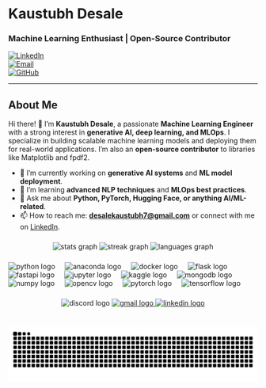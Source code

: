 # **Kaustubh Desale**  
### **Machine Learning Enthusiast | Open-Source Contributor**  
[![LinkedIn](https://img.shields.io/badge/LinkedIn-Connect-blue?style=for-the-badge&logo=linkedin)](https://www.linkedin.com/in/kaustubh-desale/)  
[![Email](https://img.shields.io/badge/Email-Contact%20Me-red?style=for-the-badge&logo=gmail)](mailto:desalekaustubh7@gmail.com)  
[![GitHub](https://img.shields.io/badge/GitHub-Follow%20Me-green?style=for-the-badge&logo=github)](https://github.com/Kaustbh)  

---

## **About Me**  
Hi there! 👋 I’m **Kaustubh Desale**, a passionate **Machine Learning Engineer** with a strong interest in **generative AI, deep learning, and MLOps**. I specialize in building scalable machine learning models and deploying them for real-world applications. I’m also an **open-source contributor** to libraries like Matplotlib and fpdf2.  

- 🔭 I’m currently working on **generative AI systems** and **ML model deployment**.  
- 🌱 I’m learning **advanced NLP techniques** and **MLOps best practices**.  
- 💬 Ask me about **Python, PyTorch, Hugging Face, or anything AI/ML-related**.  
- 📫 How to reach me: **desalekaustubh7@gmail.com** or connect with me on [LinkedIn](https://www.linkedin.com/in/kaustubh-desale/). 

###

<div align="center">
  <img src="https://github-readme-stats.vercel.app/api?username=Kaustbh&hide_title=false&hide_rank=false&show_icons=true&include_all_commits=true&count_private=true&disable_animations=false&theme=dracula&locale=en&hide_border=false" height="150" alt="stats graph"  />
  <img src="https://streak-stats.demolab.com?user=Kaustbh&locale=en&mode=daily&theme=dracula&hide_border=false&border_radius=5" height="150" alt="streak graph"  />
  <img src="https://github-readme-stats.vercel.app/api/top-langs?username=Kaustbh&locale=en&hide_title=false&layout=compact&card_width=320&langs_count=5&theme=dracula&hide_border=false" height="150" alt="languages graph"  />
</div>

###

<div align="left">
  <img src="https://cdn.jsdelivr.net/gh/devicons/devicon/icons/python/python-original.svg" height="30" alt="python logo"  />
  <img width="12" />
  <img src="https://cdn.jsdelivr.net/gh/devicons/devicon/icons/anaconda/anaconda-original.svg" height="30" alt="anaconda logo"  />
  <img width="12" />
  <img src="https://cdn.jsdelivr.net/gh/devicons/devicon/icons/docker/docker-original.svg" height="30" alt="docker logo"  />
  <img width="12" />
  <img src="https://cdn.jsdelivr.net/gh/devicons/devicon/icons/flask/flask-original.svg" height="30" alt="flask logo"  />
  <img width="12" />
  <img src="https://cdn.jsdelivr.net/gh/devicons/devicon/icons/fastapi/fastapi-original.svg" height="30" alt="fastapi logo"  />
  <img width="12" />
  <img src="https://cdn.jsdelivr.net/gh/devicons/devicon/icons/jupyter/jupyter-original.svg" height="30" alt="jupyter logo"  />
  <img width="12" />
  <img src="https://cdn.jsdelivr.net/gh/devicons/devicon/icons/kaggle/kaggle-original.svg" height="30" alt="kaggle logo"  />
  <img width="12" />
  <img src="https://cdn.jsdelivr.net/gh/devicons/devicon/icons/mongodb/mongodb-original.svg" height="30" alt="mongodb logo"  />
  <img width="12" />
  <img src="https://cdn.jsdelivr.net/gh/devicons/devicon/icons/numpy/numpy-original.svg" height="30" alt="numpy logo"  />
  <img width="12" />
  <img src="https://cdn.jsdelivr.net/gh/devicons/devicon/icons/opencv/opencv-original.svg" height="30" alt="opencv logo"  />
  <img width="12" />
  <img src="https://cdn.jsdelivr.net/gh/devicons/devicon/icons/pytorch/pytorch-original.svg" height="30" alt="pytorch logo"  />
  <img width="12" />
  <img src="https://cdn.jsdelivr.net/gh/devicons/devicon/icons/tensorflow/tensorflow-original.svg" height="30" alt="tensorflow logo"  />
</div>

###

<div align="center">
  <img src="https://img.shields.io/static/v1?message=Discord&logo=discord&label=&color=7289DA&logoColor=white&labelColor=&style=for-the-badge" height="35" alt="discord logo"  />
  <a href="desalekaustubh3@gmail.com" target="_blank">
    <img src="https://img.shields.io/static/v1?message=Gmail&logo=gmail&label=&color=D14836&logoColor=white&labelColor=&style=for-the-badge" height="35" alt="gmail logo"  />
  </a>
  <a href="https://www.linkedin.com/in/kaustubh-desale-25b905202/" target="_blank">
    <img src="https://img.shields.io/static/v1?message=LinkedIn&logo=linkedin&label=&color=0077B5&logoColor=white&labelColor=&style=for-the-badge" height="35" alt="linkedin logo"  />
  </a>
</div>

###

<br clear="both">

<img src="https://raw.githubusercontent.com/Kaustbh/Kaustbh/output/snake.svg" alt="Snake animation" />

###
